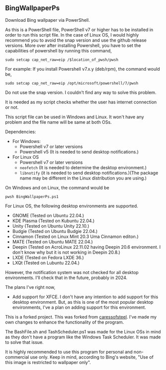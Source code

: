## BingWallpaperPs

Download Bing wallpaper via PowerShell.

As this is a PowerShell file, PowerShell v7 or higher has to be installed in order to run this script file.
In the case of Linux OS, I would highly recommend you to avoid the snap version and use the github release versions. More over after installing Powershell, you have to set the capabilities of powershell by running this command,

```
sudo setcap cap_net_raw=eip /$location_of_pwsh/pwsh
```

For example: If you install Powershell v7.x.y (deb/rpm), the command would be,

```
sudo setcap cap_net_raw=eip /opt/microsoft/powershell/7/pwsh
```

Do not use the snap version. I couldn't find any way to solve this problem.

It is needed as my script checks whether the user has internet connection or not.

This script file can be used in Windows and Linux. It won't have any problem and the file name will be same at both OSs.

Dependencies:

- For Windows:
  - Powershell v7 or later versions
  - Powershell v5 (It is needed to send desktop notifications.)
- For Linux OS
  - Powershell v7 or later versions
  - `neofetch` (It is needed to determine the desktop environment.)
  - `libnotify` (it is needed to send desktop notifications.)(The package name may be different in the Linux distribution you are using.)


On Windows and on Linux, the command would be

```
pwsh BingWallpaperPs.ps1
```

For Linux OS, the following desktop environments are supported.

- GNOME (Tested on Ubuntu 22.04.)
- KDE Plasma (Tested on Kubuntu 22.04.)
- Unity (Tested on Ubuntu Unity 22.10.)
- Budgie (Tested on Ubuntu Budgie 22.04.)
- Cinnamon (Tested on Linux Mint 20.3 Uma Cinnamon editon.)
- MATE (Tested on Ubuntu MATE 22.04.)
- Deepin (Tested on AcroLinux 22.11.02 having Deepin 20.6 environment. I don't know why but it is not working in Deepin 20.8.)
- LXDE (Tested on Fedora LXDE 36.)
- LXQt (Tested on Lubuntu 22.04.)

However, the notification system was not checked for all desktop environments. I'll check that in the future, probably in 2024.

The plans I've right now,

- Add support for XFCE. I don't have any intention to add support for this desktop environment. But, as this is one of the most popular desktop environments, I've a plan on adding support for this environment.

This is a forked project. This was forked from [caressofsteel](https://github.com/caressofsteel/bingwallpaper). I've made my own changes to enhance the functionality of the program.

The BashFile.sh and TashScheduler.ps1 was made for the Linux OSs in mind as they don't have a program like the Windows Task Scheduler. It was made to solve that issue.

It is highly recommended to use this program for personal and non-commercial use only. Keep in mind, according to Bing's website, "Use of this image is restricted to wallpaper only".
